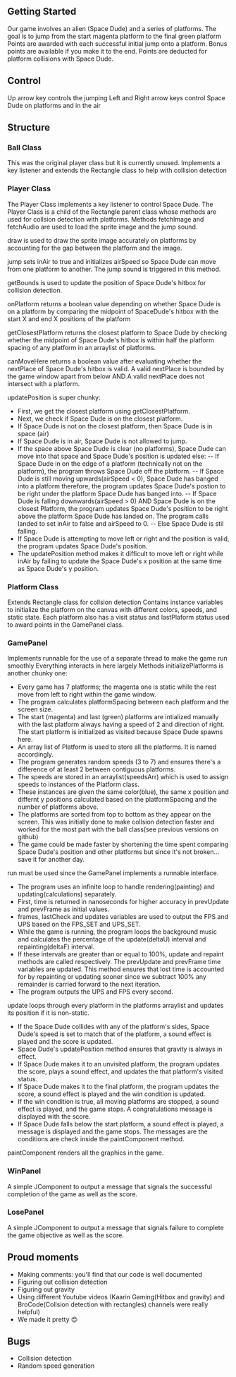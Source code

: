 ## Getting Started
Our game involves an alien (Space Dude) and a series of platforms. The goal is to jump from the start magenta platform to the final green platform
Points are awarded with each successful initial jump onto a platform. Bonus points are available if you make it to the end. Points are deducted for platform collisions with Space Dude.

## Control
Up arrow key controls the jumping
Left and Right arrow keys control Space Dude on platforms and in the air 

## Structure
### Ball Class
This was the original player class but it is currently unused.
Implements a key listener and extends the Rectangle class to help with collision detection
### Player Class
The Player Class implements a key listener to control Space Dude. 
The Player Class is a child of the Rectangle parent class whose methods are used for collsion detection with platforms.
Methods
fetchImage and fetchAudio are used to load the sprite image and the jump sound.

draw is used to draw the sprite image accurately on platforms by accounting for the gap between the platform and the image.

jump sets inAir to true and initializes airSpeed so Space Dude can move from one platform to another. The jump sound is triggered in this method.

getBounds is used to update the position of Space Dude's hitbox for collision detection.

onPlatform returns a boolean value depending on whether Space Dude is on a platform by comparing the midpoint of SpaceDude's hitbox with the start X and end X positions of the platform

getClosestPlatform returns the closest platform to Space Dude by checking whether the midpoint of Space Dude's hitbox is within half the platform spacing of any platform in an arraylist of platforms.

canMoveHere returns a boolean value after evaluating whether the nextPlace of Space Dude's hitbox is valid. A valid nextPlace is bounded by the game window apart from below AND A valid nextPlace does not intersect with a platform.

updatePosition is super chunky:
- First, we get the closest platform using getClosestPlatform.
- Next, we check if Space Dude is on the closest platform.
- If Space Dude is not on the closest platform, then Space Dude is in space (air)
- If Space Dude is in air, Space Dude is not allowed to jump.
- If the space above Space Dude is clear (no platforms), Space Dude can move into that space and Space Dude's position is updated else:
-- If Space Dude in on the edge of a platform (technically not on the platform), the program throws Space Dude off the platform.
-- If Space Dude is still moving upwards(airSpeed < 0), Space Dude has banged into a platform therefore, the program updates Space Dude's postion to be right under the platform Space Dude has banged into.
-- If Space Dude is falling downwards(airSpeed > 0) AND Space Dude is on the closest Platform, the program updates Space Dude's position to be right above the platform Space Dude has landed on. The program calls landed to set inAir to false and airSpeed to 0.
-- Else  Space Dude is stil falling.
- If Space Dude is attempting to move left or right and the position is valid, the program updates Space Dude's position.
- The updatePosition method makes it difficult to move left or right while inAir by failing to update the Space Dude's x position at the same time as Space Dude's y position.
### Platform Class
Extends Rectangle class for collsion detection
Contains instance variables to initialize the platform on the canvas with different colors, speeds, and static state.
Each platform also has a visit status and lastPlaform status used to award points in the GamePanel class.
### GamePanel
Implements runnable for the use of a separate thread to make the game run smoothly
Everything interacts in here largely
Methods
initializePlatforms is another chunky one:
- Every game has 7 platforms; the magenta one is static while the rest move from left to right within the game window.
- The program calculates platformSpacing between each platform and the screen size.
- The start (magenta) and last (green) platforms are intialized manually with the last platform always having a speed of 2 and direction of right. The start platform is initialized as visited because Space Dude spawns here.
- An array list of Platform is used to store all the platforms. It is named accordingly.
- The program generates random speeds (3 to 7) and ensures there's a difference of at least 2 between contiguous platforms.
- The speeds are stored in an arraylist(speedsArr) which is used to assign speeds to instances of the Platform class.
- These instances are given the same color(blue), the same x position and differnt y positions calculated based on the platformSpacing and the number of platforms above. 
- The platforms are sorted from top to bottom as they appear on the screen. This was initially done to make collsion detection faster and worked for the most part with the ball class(see previous versions on github)
- The game could be made faster by shortening the time spent comparing Space Dude's position and other platforms but since it's not broken... save it for another day.

run must be used since the GamePanel implements a runnable interface.
- The program uses an infinite loop to handle rendering(painting) and updating(calculations) separately. 
- First, time is returned in nanoseconds for higher accuracy in prevUpdate and prevFrame as initial values. 
- frames, lastCheck and updates variables are used to output the FPS and UPS based on the FPS_SET and UPS_SET.
- While the game is running, the program loops the background music and calculates the percentage of the update(deltaU) interval and repainting(deltaF) interval.
- If these intervals are greater than or equal to 100%, update and repaint methods are called respectively. The prevUpdate and prevFrame time variables are updated. This method ensures that lost time is accounted for by repainting or updating sooner since we subtract 100% any remainder is carried forward to the next iteration.
- The program outputs the UPS and FPS every second.

update loops through every platform in the platforms arraylist and updates its position if it is non-static. 
- If the Space Dude collides with any of the platform's sides, Space Dude's speed is set to match that of the platform, a sound effect is played and the score is updated.
- Space Dude's updatePosition method ensures that gravity is always in effect.
- If Space Dude makes it to an unvisited platform, the program updates the score, plays a sound effect, and updates the that platform's visited status.
- If Space Dude makes it to the final platform, the program updates the score, a sound effect is played and the win condition is updated.
- If the win condition is true, all moving platforms are stopped, a sound effect is played, and the game stops. A congratulations message is displayed with the score. 
- If Space Dude falls below the start platform, a sound effect is played, a message is displayed and the game stops. The messages are the conditions are check inside the paintComponent method.

paintComponent renders all the graphics in the game.

### WinPanel
A simple JComponent to output a message that signals the successful completion of the game as well as the score.

### LosePanel
A simple JComponent to output a message that signals failure to complete the game objective as well as the score.

## Proud moments
* Making comments: you'll find that our code is well documented
* Figuring out collision detection 
* Figuring out gravity
* Using different Youtube videos (Kaarin Gaming(Hitbox and gravity) and BroCode(Collsion detection with rectangles) channels were really helpful)
* We made it pretty 😍

## Bugs
* Collision detection
* Random speed generation
